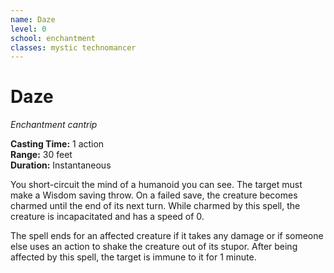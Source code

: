```yaml
---
name: Daze
level: 0
school: enchantment
classes: mystic technomancer
---
```


# Daze
_Enchantment cantrip_

**Casting Time:** 1 action  
**Range:** 30 feet  
**Duration:** Instantaneous  

You short-circuit the mind of a humanoid you can see. The target must make a Wisdom saving throw. On a failed save, the creature becomes charmed until the end of its next turn. While charmed by this spell, the creature is incapacitated and has a speed of 0.

The spell ends for an affected creature if it takes any damage or if someone else uses an action to shake the creature out of its stupor.
After being affected by this spell, the target is immune to it for 1 minute.
